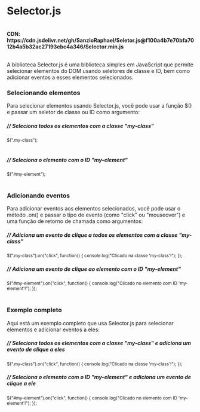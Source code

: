 # Selector.js

</br>
<strong>CDN: https://cdn.jsdelivr.net/gh/SanzioRaphael/Seletor.js@f100a4b7e70bfa7012b4a5b32ac27193ebc4a346/Selector.min.js</strong>
</br></br>

A biblioteca Selector.js é uma biblioteca simples em JavaScript que permite selecionar elementos do DOM usando seletores de classe e ID, bem como adicionar eventos a esses elementos selecionados.

<h3>Selecionando elementos</h3>
<p>Para selecionar elementos usando Selector.js, você pode usar a função $() e passar um seletor de classe ou ID como argumento:</p>

<h5>// Seleciona todos os elementos com a classe "my-class"</h5>
<sub>$(".my-class");</sub>
</br></br>
<h5>// Seleciona o elemento com o ID "my-element"</h5>
<sub>$("#my-element");</sub>
</br></br>

<h3>Adicionando eventos</h3>
<p>Para adicionar eventos aos elementos selecionados, você pode usar o método .on() e passar o tipo de evento (como "click" ou "mouseover") e uma função de retorno de chamada como argumentos:</p>
  <h5>// Adiciona um evento de clique a todos os elementos com a classe "my-class"</h5>
<sub>$(".my-class").on("click", function() {
  console.log("Clicado na classe 'my-class'!");
  });
  </sub>

  <h5>// Adiciona um evento de clique ao elemento com o ID "my-element"</h5>
<sub>$("#my-element").on("click", function() {
  console.log("Clicado no elemento com ID 'my-element'!");
});
</sub>
</br></br>

<h3>Exemplo completo</h3>
<p>Aqui está um exemplo completo que usa Selector.js para selecionar elementos e adicionar eventos a eles:</p>
<h5>// Seleciona todos os elementos com a classe "my-class" e adiciona um evento de clique a eles</h5>
<sub>$(".my-class").on("click", function() {
  console.log("Clicado na classe 'my-class'!");
});
</sub>

<h5>// Seleciona o elemento com o ID "my-element" e adiciona um evento de clique a ele</h5>
<sub>$("#my-element").on("click", function() {
  console.log("Clicado no elemento com ID 'my-element'!");
});</sub>
